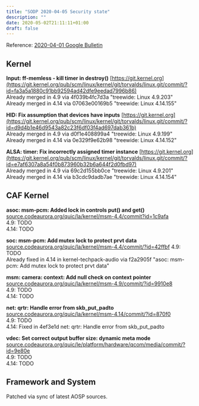```yaml
---
title: "SODP 2020-04-05 Security state"
description: ""
date: 2020-05-02T21:11:11+01:00
draft: false
---
```


Reference: [2020-04-01 Google Bulletin][bulletin]

## Kernel

**Input: ff-memless - kill timer in destroy()**
[https://git.kernel.org](https://git.kernel.org/pub/scm/linux/kernel/git/torvalds/linux.git/commit/?id=fa3a5a1880c91bb92594ad42dfe9eedad7996b86)  
Already merged in 4.9 via 4f039b4fc7d3a "treewide: Linux 4.9.203"  
Already merged in 4.14 via 07063e00169b5 "treewide: Linux 4.14.155"

**HID: Fix assumption that devices have inputs**
[https://git.kernel.org](https://git.kernel.org/pub/scm/linux/kernel/git/torvalds/linux.git/commit/?id=d9d4b1e46d9543a82c23f6df03f4ad697dab361b)  
Already merged in 4.9 via d0f1e408899a4 "treewide: Linux 4.9.199"  
Already merged in 4.14 via 0e329f9e62b98 "treewide: Linux 4.14.152"

**ALSA: timer: Fix incorrectly assigned timer instance**
[https://git.kernel.org](https://git.kernel.org/pub/scm/linux/kernel/git/torvalds/linux.git/commit/?id=e7af6307a8a54f0b873960b32b6a644f2d0fbd97)  
Already merged in 4.9 via 69c2d155bb0ce "treewide: Linux 4.9.201"  
Already merged in 4.14 via b3cdc9dadb7ae "treewide: Linux 4.14.154"

## CAF Kernel

**asoc: msm-pcm: Added lock in controls put() and get()**
[source.codeaurora.org/quic/la/kernel/msm-4.4/commit?id=1c9afa](https://source.codeaurora.org/quic/la/kernel/msm-4.4/commit?id=1c9afab264e3cafa461d746e9dcfd3c0487754cb)  
4.9: TODO  
4.14: TODO

**soc: msm-pcm: Add mutex lock to protect prvt data**
[source.codeaurora.org/quic/la/kernel/msm-4.4/commit/?id=42ffbf](https://source.codeaurora.org/quic/la/kernel/msm-4.4/commit/?id=42ffbf03ec54dc14824d078f36c350b24c217f8d)
4.9: TODO  
Already fixed in 4.14 in kernel-techpack-audio via f2a2905f "asoc: msm-pcm: Add mutex lock to protect prvt data"

**msm: camera: context: Add null check on context pointer**
[source.codeaurora.org/quic/la/kernel/msm-4.9/commit/?id=9910e8](https://source.codeaurora.org/quic/la/kernel/msm-4.9/commit/?id=9910e89b27224fbddbf7d15d307597e13d9b9258)  
4.9: TODO  
4.14: TODO

**net: qrtr: Handle error from skb_put_padto**
[source.codeaurora.org/quic/la/kernel/msm-4.14/commit/?id=870f0](https://source.codeaurora.org/quic/la/kernel/msm-4.14/commit/?id=870f0ba0fc05bc6ebac1486b39dc9d94c993eafb)  
4.9: TODO  
4.14: Fixed in 4ef3e1d net: qrtr: Handle error from skb_put_padto

**vdec: Set correct output buffer size: dynamic meta mode**
[source.codeaurora.org/quic/le/platform/hardware/qcom/media/commit/?id=9e80e](https://source.codeaurora.org/quic/le/platform/hardware/qcom/media/commit/?id=9e80e1db4b56b42f9150d4d51166560d10839f5f)  
4.9: TODO  
4.14: TODO

## Framework and System
Patched via sync of latest AOSP sources.

[bulletin]: https://source.android.com/security/bulletin/2020-04-01
